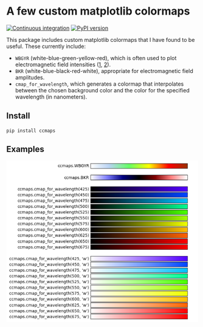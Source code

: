 # A few custom matplotlib colormaps
[![Continuous integration](https://github.com/invrs-io/ccmaps/actions/workflows/build-ci.yml/badge.svg)](https://github.com/invrs-io/ccmaps/actions)
[![PyPI version](https://img.shields.io/pypi/v/ccmaps)](https://pypi.org/project/ccmaps/)

This package includes custom matplotlib colormaps that I have found to be useful. These currently include:
 - `WBGYR` (white-blue-green-yellow-red), which is often used to plot electromagnetic field intensities ([1](https://projects.iq.harvard.edu/files/muri_metasurfaces/files/1190.full_.pdf), [2](https://github.com/flexcompute/metalens/blob/main/Metalens_Simulate_Single.ipynb)).
 - `BKR` (white-blue-black-red-white), appropriate for electromagnetic field amplitudes.
 - `cmap_for_wavelength`, which generates a colormap that interpolates between the chosen background color and the color for the specified wavelength (in nanometers).

## Install
```
pip install ccmaps
```

## Examples
![cmaps](https://github.com/invrs-io/ccmaps/blob/main/docs/img/cmaps.png?raw=true)
